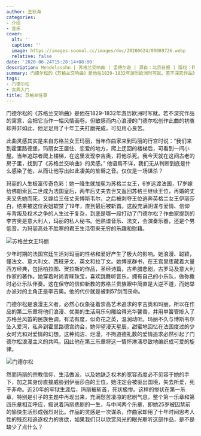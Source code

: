 ```yaml
---
author: 王秋海
categories:
- 介绍
- 音乐
cover:
  alt: ''
  caption: ''
  image: https://images.soomal.cc/images/doc/20200624/00089726.webp
  relative: false
date: '2020-06-24T15:28:14+08:00'
description: Mendelssohn | 苏格兰交响曲 | 孟德尔逊 | 源自：北京日报 | 版权：转载 |  平均/总评分：00.00/0
summary: 门德尔松的《苏格兰交响曲》是他在1829-1832年游历欧洲时写就。若不深究作品的寓意，会把它当作一幅风情画卷。但敏感而内心浪漫的门德尔松创作此曲的初衷却并非如此，他足足用了十年工夫打磨完成，可见用心良苦……
tags:
- 门德尔松
- 古典入门
title: 苏格兰往事
---
```


门德尔松的《苏格兰交响曲》是他在1829-1832年游历欧洲时写就。若不深究作品的寓意，会把它当作一幅风情画卷。但敏感而内心浪漫的门德尔松创作此曲的初衷却并非如此，他足足用了十年工夫打磨完成，可见用心良苦。

此曲灵感其实是来自苏格兰女王玛丽，当年作曲家来到玛丽的行宫时说：“我们来到霍里路德堡，玛丽女王居住、恋爱的地方，爬上迂回的楼梯后，可看到一间小屋。当年追踪者爬上楼梯，在这里发现李吉奥，将他杀死。我今天就在这间古老的房子里，找到了《苏格兰交响曲》的灵感。” 他语焉不详，我们无从判断到底是什么感染了他，从而让他写出如此凄美的笙磬之音。仅仅是一场谋杀？

玛丽的人生极富传奇色彩：她一降生就加冕为苏格兰女王，6岁远渡法国，17岁嫁给佛朗索瓦二世成为法国皇后，两年后丈夫去世又返回苏格兰继续王位，再婚的丈夫又先她而死，又嫁给三任丈夫博斯韦尔，之后被剥夺王位逃奔英格兰女王伊丽莎白，结果被这位表姐软禁了19年，直到最后被斩首。这般充满阴谋与爱情、信仰与背叛及权术之争的人生过于复杂，到底是哪一段打动了门德尔松？作曲家提到的李吉奥是意大利人，玛丽的私人秘书。他熟谙音乐、法文，会演奏乐器，还是个男低音，为玛丽高处不胜寒的君王生活带来无穷的乐趣和慰藉。

![苏格兰女王玛丽](https://images.soomal.cc/images/doc/20200624/00089725.webp)





少年时期的法国宫廷生活对玛丽的性格和爱好产生了极大的影响。她浪漫、聪颖，懂法文、意大利文、西班牙文、英文和拉丁文。她博览群书，在王宫里庋藏着大量西方经典，包括柏拉图、贺拉斯的作品，圣经诗篇，古希腊悲剧，古罗马及意大利作家的著作。她穿着时尚青睐珠宝，喜欢跳舞听音乐，拥有自己的小乐队，做弥撒时必让乐队伴奏。这在保守的信仰新教的苏格兰贵族眼中简直是大逆不道，而她举办派对的主角正是李吉奥。他的代价就是被刺57剑而丧命。

门德尔松是浪漫主义者，必然心仪象征着崇高艺术追求的李吉奥和玛丽，所以在作品的第二乐章将他们浪漫、优美的生活用乐句雕绘得光华馨香，并用单簧管掺入了苏格兰风笛的民族色调，有法有度，似奇花之英，温润动听。玛丽不久与博斯韦尔坠入爱河，私奔到霍里路德宫约会，她仰望漫天星辰，甜蜜地回忆在法国度过的少女时光和对爱情的幻想。这种纯洁、烂漫，不拘道德礼数的爱情追求必然引起了门德尔松浪漫主义的共鸣，因此他在第三乐章将这一情怀淋漓尽致地编织成可爱的旋律。

![门德尔松](https://images.soomal.cc/images/doc/20161127/00064631.webp)





然而玛丽的宗教信仰、生活做派，以及她缺乏权术的宽容态度必不见容于她的手下，加之其身份直接威胁到伊丽莎白的王位，她注定会被驱出国境，失去所爱，死于非命。近20年的牢狱生涯后，玛丽被斩首，死状极惨。这样的惨状在第一乐章，特别是引子的主题中再现出来，充满愁苦凄凉的悲剧气息。整个第一乐章和第四乐章相互呼应，叙说着玛丽悲剧的一生，与中间两个乐章，即她25岁被囚禁前的愉快生活形成强烈对比。作品的灵感是一次谋杀，作曲家却用了十年时间思考人性的残忍和追逐权力的贪欲，如果我们只以欣赏风光的眼光聆听这部作品，是不是缺少了点什么？